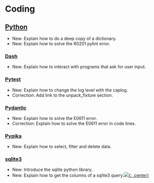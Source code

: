 # Coding

## [Python](python.md)

* New: Explain how to do a deep copy of a dictionary.
* New: Explain how to solve the R0201 pylint error.

### [Dash](python_sh.md)

* New: Explain how to interact with programs that ask for user input.

### [Pytest](pytest.md)

* New: Explain how to change the log level with the caplog.
* Correction: Add link to the unpack_fixture section.

### [Pydantic](pydantic.md)

* New: Explain how to solve the E0611 error.
* Correction: Explain how to solve the E0611 error in code lines.

### [Pypika](pypika.md)

* New: Explain how to select, filter and delete data.

### [sqlite3](sqlite3.md)

* New: Introduce the sqlite python library.
* New: Explain how to get the columns of a sqlite3 query.[![](not-by-ai.svg){: .center}](https://notbyai.fyi)
